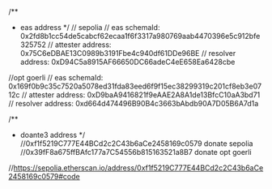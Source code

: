 /**
 * eas address 
 */
// sepolia 
// eas schemaId: 0x2fd8b1cc54de5cabcf62ecaa1f6f3317a980769aab4470396e5c912bfe325752
// attester address: 0x75C6eDBAE13C0989b3191Fbe4c940df61DDe96BE
// resolver address: 0xD94C5a8915AF66650DC66adeC4eE658Ea6428cbe

//opt goerli
// eas schemaId: 0x169f0b9c35c7520a5078ed31fda83eed6f9f15ec38299319c201cf8eb3e0712c
// attester address: 0xD9baA9416821f9eAAE2A8A1de13BfcC10aA3bd71
// resolver address: 0xd664d474496B90B4c3663bAbdb90A7D05B6A7d1a

/**
 * doante3 address 
 */
//0xf1f5219C777E44BCd2c2C43b6aCe2458169c0579 donate sepolia
//0x39fF8a675ffBAfc177a7C54556b815163521a8B7 donate opt goerli

//https://sepolia.etherscan.io/address/0xf1f5219C777E44BCd2c2C43b6aCe2458169c0579#code